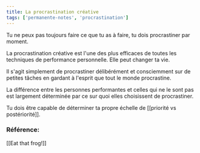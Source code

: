 ```yaml
---
title: La procrastination créative
tags: ['permanente-notes', 'procrastination']
---
```


Tu ne peux pas toujours faire ce que tu as à faire, tu dois procrastiner par moment.

La procrastination créative est l'une des plus efficaces de toutes les techniques de performance personnelle. Elle peut changer ta vie.

Il s'agit simplement de procrastiner délibérément et consciemment sur de petites tâches en gardant à l'esprit que tout le monde procrastine.

La différence entre les personnes performantes et celles qui ne le sont pas est largement déterminée par ce sur quoi elles choisissent de procrastiner.

Tu dois être capable de déterminer ta propre échelle de [[priorité vs postériorité]].

### Référence:
[[Eat that frog!]]